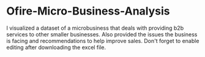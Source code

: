# Ofire-Micro-Business-Analysis
I visualized a dataset of a microbusiness that deals with providing b2b services to other smaller businesses.
Also provided the issues the business is facing and recommendations to help improve sales.
Don't forget to enable editing after downloading the excel file.
